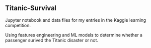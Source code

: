 ## Titanic-Survival

Jupyter notebook and data files for my entries in the Kaggle learning competition.

Using features engineering and ML models to determine whether a passenger surived the Titanic disaster or not.
